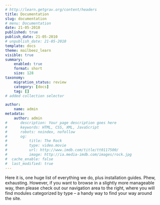 ```yaml
---
# http://learn.getgrav.org/content/headers
title: Documentation
slug: documentation
# menu: Documentation
date: 21-05-2010
published: true
publish_date: 21-05-2010
# unpublish_date: 21-05-2010
template: docs
theme: mailbeez_learn
visible: true
summary:
    enabled: true
    format: short
    size: 128
taxonomy:
    migration_status: review
    category: [docs]
    tag: []
# added collection selector

author:
    name: admin
metadata:
    author: admin
#      description: Your page description goes here
#      keywords: HTML, CSS, XML, JavaScript
#      robots: noindex, nofollow
#      og:
#          title: The Rock
#          type: video.movie
#          url: http://www.imdb.com/title/tt0117500/
#          image: http://ia.media-imdb.com/images/rock.jpg
#  cache_enable: false
#  last_modified: true
---
```


Here it is, one huge list of everything we do, plus installation guides. Phew, exhausting. However, if you want to browse in a slightly more manageable way, then please check out our navigation area to the right, where you will find modules categorized by type – a handy way to find your way around the site.
